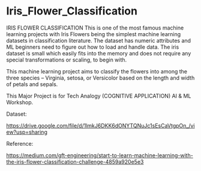 # Iris_Flower_Classification
IRIS FLOWER CLASSIFICATION  This is one of the most famous machine learning projects with Iris Flowers being the simplest machine learning datasets in classification literature. The dataset has numeric attributes and ML beginners need to figure out how to load and handle data. The iris dataset is small which easily fits into the memory and does not require any special transformations or scaling, to begin with.

This machine learning project aims to classify the flowers into among the three species – Virginia, setosa, or Versicolor based on the length and width of petals and sepals.

This Major Project is for Tech Analogy (COGNITIVE APPLICATION) AI & ML Workshop.

Dataset:

https://drive.google.com/file/d/1lmkJ6DKK6dONYTQNuJc1sEsCaVtgpOn_/view?usp=sharing

Reference:

https://medium.com/gft-engineering/start-to-learn-machine-learning-with-the-iris-flower-classification-challenge-4859a920e5e3
